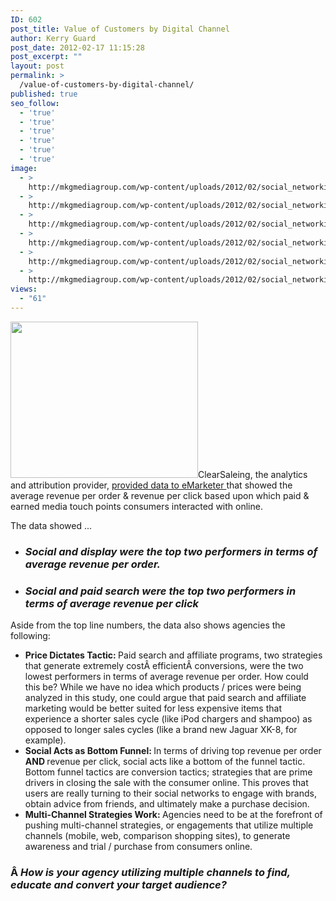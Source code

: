 ```yaml
---
ID: 602
post_title: Value of Customers by Digital Channel
author: Kerry Guard
post_date: 2012-02-17 11:15:28
post_excerpt: ""
layout: post
permalink: >
  /value-of-customers-by-digital-channel/
published: true
seo_follow:
  - 'true'
  - 'true'
  - 'true'
  - 'true'
  - 'true'
  - 'true'
image:
  - >
    http://mkgmediagroup.com/wp-content/uploads/2012/02/social_networking_iconpack_452.jpeg
  - >
    http://mkgmediagroup.com/wp-content/uploads/2012/02/social_networking_iconpack_452.jpeg
  - >
    http://mkgmediagroup.com/wp-content/uploads/2012/02/social_networking_iconpack_452.jpeg
  - >
    http://mkgmediagroup.com/wp-content/uploads/2012/02/social_networking_iconpack_452.jpeg
  - >
    http://mkgmediagroup.com/wp-content/uploads/2012/02/social_networking_iconpack_452.jpeg
  - >
    http://mkgmediagroup.com/wp-content/uploads/2012/02/social_networking_iconpack_452.jpeg
views:
  - "61"
---
```

<img class="alignleft size-medium wp-image-648" title="social-media-success" src="http://mkgmediagroup.com/wp-content/uploads/2012/02/social-media-success-300x250.jpg" alt="" width="300" height="250" />ClearSaleing, the analytics and attribution provider, <a href="http://www.emarketer.com/Article.aspx?R=1008845&amp;awid=6273373231268389210-3483" target="_blank">provided data to eMarketer </a>that showed the average revenue per order &amp; revenue per click based upon which paid &amp; earned media touch points consumers interacted with online.

The data showed ...
<ul>
	<li>
<h3><strong><em>Social and display were the top two performers in terms of average revenue per order.</em></strong></h3>
</li>
	<li>
<h3><strong><em>Social and paid search were the top two performers in terms of average revenue per click</em></strong></h3>
</li>
</ul>
Aside from the top line numbers, the data also shows agencies the following:
<ul>
	<li><strong>Price Dictates Tactic: </strong>Paid search and affiliate programs, two strategies that generate extremely costÂ efficientÂ conversions, were the two lowest performers in terms of average revenue per order. How could this be? While we have no idea which products / prices were being analyzed in this study, one could argue that paid search and affiliate marketing would be better suited for less expensive items that experience a shorter sales cycle (like iPod chargers and shampoo) as opposed to longer sales cycles (like a brand new Jaguar XK-8, for example).</li>
	<li><strong>Social Acts as Bottom Funnel: </strong>In terms of driving top revenue per order <strong>AND </strong>revenue per click, social acts like a bottom of the funnel tactic. Bottom funnel tactics are conversion tactics; strategies that are prime drivers in closing the sale with the consumer online. This proves that users are really turning to their social networks to engage with brands, obtain advice from friends, and ultimately make a purchase decision.</li>
	<li><strong>Multi-Channel Strategies Work: </strong>Agencies need to be at the forefront of pushing multi-channel strategies, or engagements that utilize multiple channels (mobile, web, comparison shopping sites), to generate awareness and trial / purchase from consumers online.</li>
</ul>
<h3>Â <em>How is your agency utilizing multiple channels to find, educate and convert your target audience?</em></h3>